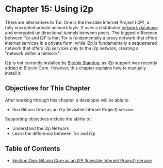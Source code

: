 # Chapter 15: Using i2p

There are alternatives to Tor. One is the Invisible Internet Project (I2P), a fully encrypted private network layer. It uses a distributed [network database](https://geti2p.net/en/docs/how/network-database) and encrypted unidirectional tunnels between peers. The biggest difference between Tor and i2P is that Tor is fundamentally a proxy network that offers internet services in a private form, while i2p is fundamentally a sequestered network that offers i2p services only to the i2p network, creating a "network within a network".

i2p is not currently installed by [Bitcoin Standup](https://github.com/BlockchainCommons/Bitcoin-Standup-Scripts), as i2p support was recently added in Bitcoin Core. However, this chapter explains how to manually install it.

## Objectives for This Chapter

After working through this chapter, a developer will be able to:

  * Run Bitcoin Core as an i2p (Invisible Internet Project) service

Supporting objectives include the ability to:

  * Understand the i2p Network
  * Learn the difference between Tor and i2p

## Table of Contents

* [Section One: Bitcoin Core as an I2P (Invisible Internet Project) service](15_1_i2p_service.md)

